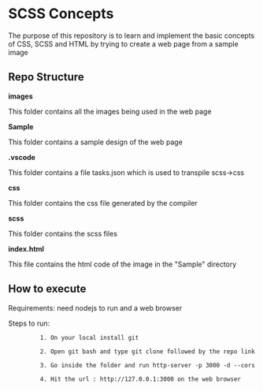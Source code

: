 # SCSS Concepts

The purpose of this repository is to learn and implement the basic concepts of CSS, SCSS and HTML by trying to create a web page from a sample image


## Repo Structure

**images**

This folder contains all the images being used in the web page

**Sample**

This folder contains a sample design of the web page

**.vscode**

This folder contains a file tasks.json which is used to transpile scss->css

**css**

This folder contains the css file generated by the compiler

**scss**

This folder contains the scss files

**index.html**

This file contains the html code of the image in the "Sample" directory

## How to execute

Requirements: need nodejs to run and a web browser

Steps to run:

             1. On your local install git

             2. Open git bash and type git clone followed by the repo link   
             
             3. Go inside the folder and run http-server -p 3000 -d --cors 
             
             4. Hit the url : http://127.0.0.1:3000 on the web browser
